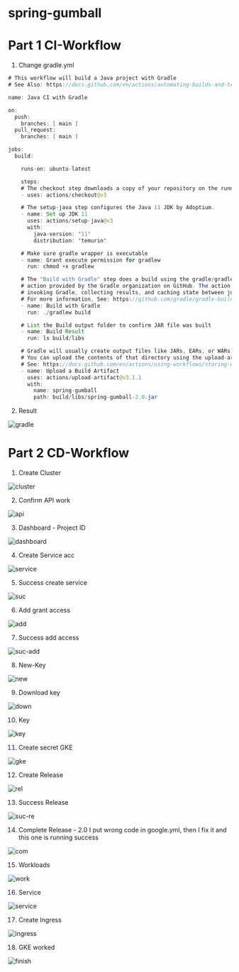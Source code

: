 # spring-gumball

# Part 1 CI-Workflow

1. Change gradle.yml
```java
# This workflow will build a Java project with Gradle
# See Also: https://docs.github.com/en/actions/automating-builds-and-tests/building-and-testing-java-with-gradle

name: Java CI with Gradle

on:
  push:
    branches: [ main ]
  pull_request:
    branches: [ main ]

jobs:
  build:

    runs-on: ubuntu-latest

    steps:
    # The checkout step downloads a copy of your repository on the runner.
    - uses: actions/checkout@v3

    # The setup-java step configures the Java 11 JDK by Adoptium.
    - name: Set up JDK 11
      uses: actions/setup-java@v3
      with:
        java-version: '11'
        distribution: 'temurin'

    # Make sure gradle wrapper is executable
    - name: Grant execute permission for gradlew
      run: chmod +x gradlew

    # The "Build with Gradle" step does a build using the gradle/gradle-build-action 
    # action provided by the Gradle organization on GitHub. The action takes care of 
    # invoking Gradle, collecting results, and caching state between jobs. 
    # For more information, See: https://github.com/gradle/gradle-build-action.      
    - name: Build with Gradle
      run: ./gradlew build

    # List the Build output folder to confirm JAR file was built
    - name: Build Result
      run: ls build/libs

    # Gradle will usually create output files like JARs, EARs, or WARs in the build/libs directory. 
    # You can upload the contents of that directory using the upload-artifact action.
    # See: https://docs.github.com/en/actions/using-workflows/storing-workflow-data-as-artifacts
    - name: Upload a Build Artifact
      uses: actions/upload-artifact@v3.1.1
      with:
        name: spring-gumball
        path: build/libs/spring-gumball-2.0.jar
```
2. Result

![gradle](https://github.com/namquang411/spring-gumball/image/gradle-action.png)


# Part 2 CD-Workflow

1. Create Cluster

![cluster](https://github.com/namquang411/spring-gumball/image/cluster.png)

2. Confirm API work

![api](https://github.com/namquang411/spring-gumball/image/api-ready.png)

3. Dashboard - Project ID

![dashboard](https://github.com/namquang411/spring-gumball/image/dashboard.png)

4. Create Service acc

![service](https://github.com/namquang411/spring-gumball/image/service-acc.png)

5. Success create service

![suc](https://github.com/namquang411/spring-gumball/image/success-service.png)

6. Add grant access

![add](https://github.com/namquang411/spring-gumball/image/access.png)

7. Success add access

![suc-add](https://github.com/namquang411/spring-gumball/image/success-add.png)

8. New-Key

![new](https://github.com/namquang411/spring-gumball/image/new-key.png)

9. Download key

![down](https://github.com/namquang411/spring-gumball/image/downloaded.png)

10. Key

![key](https://github.com/namquang411/spring-gumball/image/key.png)

11. Create secret GKE

![gke](https://github.com/namquang411/spring-gumball/image/gke.png)

12. Create Release

![rel](https://github.com/namquang411/spring-gumball/image/realease.png)

13. Success Release

![suc-re](https://github.com/namquang411/spring-gumball/image/suc-rel.png)

14. Complete Release - 2.0 I put wrong code in google.yml, then I fix it and this one is running success

![com](https://github.com/namquang411/spring-gumball/image/complete-release.png)

15. Workloads

![work](https://github.com/namquang411/spring-gumball/image/workload.png)

16. Service

![service](https://github.com/namquang411/spring-gumball/image/service.png)

17. Create Ingress

![ingress](https://github.com/namquang411/spring-gumball/image/ingress.png)

18. GKE worked

![finish](https://github.com/namquang411/spring-gumball/image/finished.png)